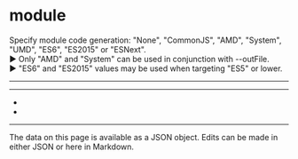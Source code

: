 <!-- Important! Do not modify comment blocks. They are necessary for the transformer to work properly -->

<!-- title -->
# module

<!-- shortDescription -->
Specify module code generation: "None", "CommonJS", "AMD", "System", "UMD", "ES6", "ES2015" or "ESNext".<br/>► Only "AMD" and "System" can be used in conjunction with --outFile.<br/>► "ES6" and "ES2015" values may be used when targeting "ES5" or lower.

---

<!-- extendedDescription -->


---

<!-- references -->
- []()
- []()
---

<!-- footer -->
The data on this page is available as a JSON object. Edits can be made in either JSON or here in Markdown.
